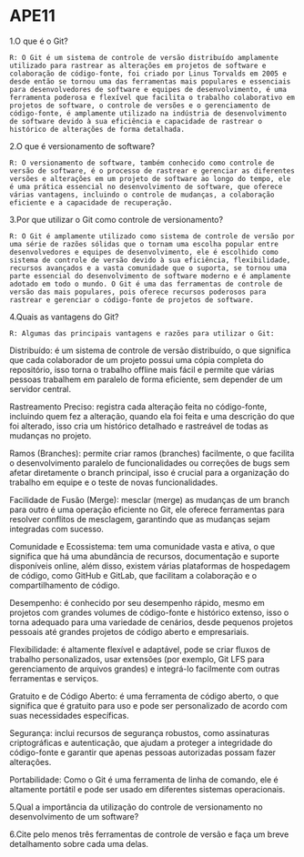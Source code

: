# APE11
1.O que é o Git?

    R: O Git é um sistema de controle de versão distribuído amplamente utilizado para rastrear as alterações em projetos de software e colaboração de código-fonte, foi criado por Linus Torvalds em 2005 e desde então se tornou uma das ferramentas mais populares e essenciais para desenvolvedores de software e equipes de desenvolvimento, é uma ferramenta poderosa e flexível que facilita o trabalho colaborativo em projetos de software, o controle de versões e o gerenciamento de código-fonte, é amplamente utilizado na indústria de desenvolvimento de software devido à sua eficiência e capacidade de rastrear o histórico de alterações de forma detalhada.

2.O que é versionamento de software?

    R: O versionamento de software, também conhecido como controle de versão de software, é o processo de rastrear e gerenciar as diferentes versões e alterações em um projeto de software ao longo do tempo, ele é uma prática essencial no desenvolvimento de software, que oferece várias vantagens, incluindo o controle de mudanças, a colaboração eficiente e a capacidade de recuperação.

3.Por que utilizar o Git como controle de versionamento?

    R: O Git é amplamente utilizado como sistema de controle de versão por uma série de razões sólidas que o tornam uma escolha popular entre desenvolvedores e equipes de desenvolvimento, ele é escolhido como sistema de controle de versão devido à sua eficiência, flexibilidade, recursos avançados e a vasta comunidade que o suporta, se tornou uma parte essencial do desenvolvimento de software moderno e é amplamente adotado em todo o mundo. O Git é uma das ferramentas de controle de versão das mais populares, pois oferece recursos poderosos para rastrear e gerenciar o código-fonte de projetos de software.

4.Quais as vantagens do Git?

    R: Algumas das principais vantagens e razões para utilizar o Git:

Distribuído: é um sistema de controle de versão distribuído, o que significa que cada colaborador de um projeto possui uma cópia completa do repositório, isso torna o trabalho offline mais fácil e permite que várias pessoas trabalhem em paralelo de forma eficiente, sem depender de um servidor central.

Rastreamento Preciso: registra cada alteração feita no código-fonte, incluindo quem fez a alteração, quando ela foi feita e uma descrição do que foi alterado, isso cria um histórico detalhado e rastreável de todas as mudanças no projeto.

Ramos (Branches): permite criar ramos (branches) facilmente, o que facilita o desenvolvimento paralelo de funcionalidades ou correções de bugs sem afetar diretamente o branch principal, isso é crucial para a organização do trabalho em equipe e o teste de novas funcionalidades.

Facilidade de Fusão (Merge): mesclar (merge) as mudanças de um branch para outro é uma operação eficiente no Git, ele oferece ferramentas para resolver conflitos de mesclagem, garantindo que as mudanças sejam integradas com sucesso.

Comunidade e Ecossistema: tem uma comunidade vasta e ativa, o que significa que há uma abundância de recursos, documentação e suporte disponíveis online, além disso, existem várias plataformas de hospedagem de código, como GitHub e GitLab, que facilitam a colaboração e o compartilhamento de código.

Desempenho: é conhecido por seu desempenho rápido, mesmo em projetos com grandes volumes de código-fonte e histórico extenso, isso o torna adequado para uma variedade de cenários, desde pequenos projetos pessoais até grandes projetos de código aberto e empresariais.

Flexibilidade: é altamente flexível e adaptável, pode se criar fluxos de trabalho personalizados, usar extensões (por exemplo, Git LFS para gerenciamento de arquivos grandes) e integrá-lo facilmente com outras ferramentas e serviços.

Gratuito e de Código Aberto: é uma ferramenta de código aberto, o que significa que é gratuito para uso e pode ser personalizado de acordo com suas necessidades específicas.

Segurança: inclui recursos de segurança robustos, como assinaturas criptográficas e autenticação, que ajudam a proteger a integridade do código-fonte e garantir que apenas pessoas autorizadas possam fazer alterações.

Portabilidade: Como o Git é uma ferramenta de linha de comando, ele é altamente portátil e pode ser usado em diferentes sistemas operacionais.

5.Qual a importância da utilização do controle de versionamento no
desenvolvimento de um software?

6.Cite pelo menos três ferramentas de controle de versão e faça um breve detalhamento sobre cada uma delas.